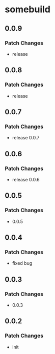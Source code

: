 # somebuild

## 0.0.9

### Patch Changes

- release

## 0.0.8

### Patch Changes

- release

## 0.0.7

### Patch Changes

- release 0.0.7

## 0.0.6

### Patch Changes

- release 0.0.6

## 0.0.5

### Patch Changes

- 0.0.5

## 0.0.4

### Patch Changes

- fixed bug

## 0.0.3

### Patch Changes

- 0.0.3

## 0.0.2

### Patch Changes

- init
